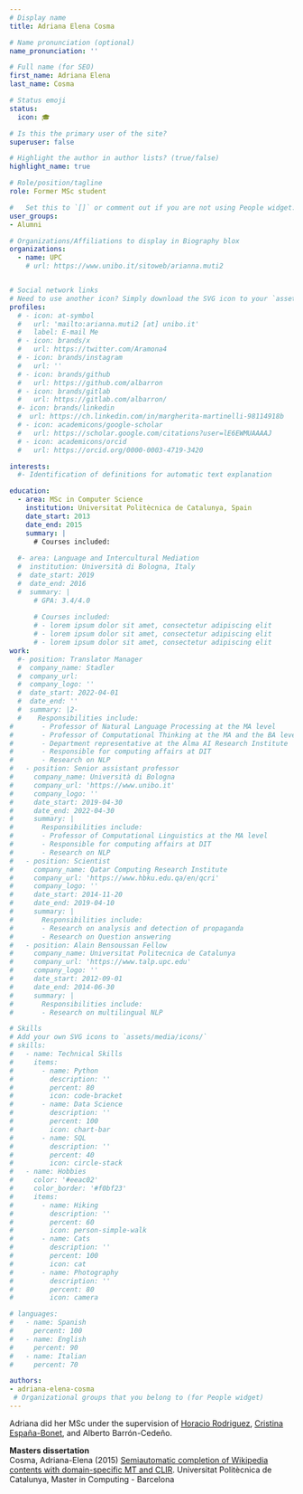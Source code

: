 ```yaml
---
# Display name
title: Adriana Elena Cosma

# Name pronunciation (optional)
name_pronunciation: ''

# Full name (for SEO)
first_name: Adriana Elena 
last_name: Cosma

# Status emoji
status:
  icon: 🎓

# Is this the primary user of the site?
superuser: false

# Highlight the author in author lists? (true/false)
highlight_name: true

# Role/position/tagline
role: Former MSc student

#   Set this to `[]` or comment out if you are not using People widget.
user_groups:
- Alumni

# Organizations/Affiliations to display in Biography blox
organizations:
  - name: UPC
    # url: https://www.unibo.it/sitoweb/arianna.muti2


# Social network links
# Need to use another icon? Simply download the SVG icon to your `assets/media/icons/` folder.
profiles:
  # - icon: at-symbol
  #   url: 'mailto:arianna.muti2 [at] unibo.it'
  #   label: E-mail Me
  # - icon: brands/x
  #   url: https://twitter.com/Aramona4
  # - icon: brands/instagram
  #   url: ''
  # - icon: brands/github
  #   url: https://github.com/albarron
  # - icon: brands/gitlab
  #   url: https://gitlab.com/albarron/
  #- icon: brands/linkedin
  #  url: https://ch.linkedin.com/in/margherita-martinelli-98114918b
  # - icon: academicons/google-scholar
  #   url: https://scholar.google.com/citations?user=lE6EWMUAAAAJ
  # - icon: academicons/orcid
  #   url: https://orcid.org/0000-0003-4719-3420

interests:
  #- Identification of definitions for automatic text explanation

education:
  - area: MSc in Computer Science
    institution: Universitat Politècnica de Catalunya, Spain
    date_start: 2013
    date_end: 2015
    summary: |
      # Courses included:
      
  #- area: Language and Intercultural Mediation
  #  institution: Università di Bologna, Italy
  #  date_start: 2019
  #  date_end: 2016
  #  summary: |
      # GPA: 3.4/4.0
      
      # Courses included:
      # - lorem ipsum dolor sit amet, consectetur adipiscing elit
      # - lorem ipsum dolor sit amet, consectetur adipiscing elit
      # - lorem ipsum dolor sit amet, consectetur adipiscing elit
work:
  #- position: Translator Manager
  #  company_name: Stadler
  #  company_url: 
  #  company_logo: ''
  #  date_start: 2022-04-01
  #  date_end: ''
  #  summary: |2-
  #    Responsibilities include:
#       - Professor of Natural Language Processing at the MA level
#       - Professor of Computational Thinking at the MA and the BA level
#       - Department representative at the Alma AI Research Institute
#       - Responsible for computing affairs at DIT
#       - Research on NLP
#   - position: Senior assistant professor
#     company_name: Università di Bologna
#     company_url: 'https://www.unibo.it'
#     company_logo: ''
#     date_start: 2019-04-30
#     date_end: 2022-04-30
#     summary: |
#       Responsibilities include:
#       - Professor of Computational Linguistics at the MA level
#       - Responsible for computing affairs at DIT
#       - Research on NLP
#   - position: Scientist
#     company_name: Qatar Computing Research Institute
#     company_url: 'https://www.hbku.edu.qa/en/qcri'
#     company_logo: ''
#     date_start: 2014-11-20
#     date_end: 2019-04-10
#     summary: |
#       Responsibilities include:
#       - Research on analysis and detection of propaganda
#       - Research on Question answering
#   - position: Alain Bensoussan Fellow
#     company_name: Universitat Politecnica de Catalunya
#     company_url: 'https://www.talp.upc.edu'
#     company_logo: ''
#     date_start: 2012-09-01
#     date_end: 2014-06-30
#     summary: |
#       Responsibilities include:  
#       - Research on multilingual NLP

# Skills
# Add your own SVG icons to `assets/media/icons/`
# skills:
#   - name: Technical Skills
#     items:
#       - name: Python
#         description: ''
#         percent: 80
#         icon: code-bracket
#       - name: Data Science
#         description: ''
#         percent: 100
#         icon: chart-bar
#       - name: SQL
#         description: ''
#         percent: 40
#         icon: circle-stack
#   - name: Hobbies
#     color: '#eeac02'
#     color_border: '#f0bf23'
#     items:
#       - name: Hiking
#         description: ''
#         percent: 60
#         icon: person-simple-walk
#       - name: Cats
#         description: ''
#         percent: 100
#         icon: cat
#       - name: Photography
#         description: ''
#         percent: 80
#         icon: camera

# languages:
#   - name: Spanish
#     percent: 100
#   - name: English
#     percent: 90
#   - name: Italian
#     percent: 70

authors:
- adriana-elena-cosma
 # Organizational groups that you belong to (for People widget)
---
```


Adriana did her MSc under the supervision of [Horacio Rodriguez](https://es.wikipedia.org/wiki/Horacio_Rodr%C3%ADguez_Hontoria), [Cristina España-Bonet](https://www.cs.upc.edu/~cristinae/CV/index.php), and Alberto Barrón-Cedeño.

**Masters dissertation**<br/>
Cosma, Adriana-Elena (2015) [Semiautomatic completion of Wikipedia contents with domain-specific MT and CLIR](https://upcommons.upc.edu/bitstream/handle/2099.1/26214/87338.pdf). Universitat Politècnica de Catalunya, Master in Computing - Barcelona
